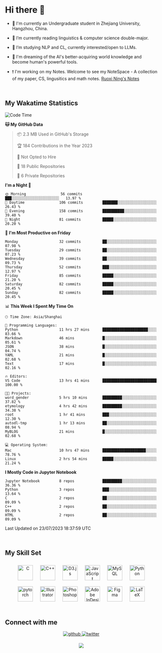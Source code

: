 # **Hi there 👋**  
  

- 🏫 I'm currently an Undergraduate student in Zhejiang University, Hangzhou, China.  
  

- 🌱 I’m currently reading linguistics & computer science double-major.  
  

- 🔭 I’m studying NLP and CL, currently interested/open to LLMs.
  

- 💭 I'm dreaming of the AI's better-acquiring world knowledge and become human's powerful tools.  
  
- ❗️ I'm working on my Notes. Welcome to see my NoteSpace - A collection of my paper, CS, lingusitics and math notes. <a href = "https://pitch-streetcar-8b4.notion.site/LuneRGB-s-Notes-41eb1dfea25b4042baacdf3c718200e3?pvs=4">Ruoxi Ning's Notes</a>

<br/>  


<!-- 
## Github Stats  
<div align="center"><img src="https://github-readme-stats.vercel.app/api?username=LuneRGB&show_icons=true&count_private=true&hide_border=true" align="center" /></div>  

<br/>   -->


## My Wakatime Statistics

<!--START_SECTION:waka-->
![Code Time](http://img.shields.io/badge/Code%20Time-744%20hrs%2010%20mins-blue)

**🐱 My GitHub Data** 

> 📦 2.3 MB Used in GitHub's Storage 
 > 
> 🏆 184 Contributions in the Year 2023
 > 
> 🚫 Not Opted to Hire
 > 
> 📜 18 Public Repositories 
 > 
> 🔑 6 Private Repositories 
 > 
**I'm a Night 🦉** 

```text
🌞 Morning                56 commits          ███░░░░░░░░░░░░░░░░░░░░░░   13.97 % 
🌆 Daytime                106 commits         ███████░░░░░░░░░░░░░░░░░░   26.43 % 
🌃 Evening                158 commits         ██████████░░░░░░░░░░░░░░░   39.40 % 
🌙 Night                  81 commits          █████░░░░░░░░░░░░░░░░░░░░   20.20 % 
```
📅 **I'm Most Productive on Friday** 

```text
Monday                   32 commits          ██░░░░░░░░░░░░░░░░░░░░░░░   07.98 % 
Tuesday                  29 commits          ██░░░░░░░░░░░░░░░░░░░░░░░   07.23 % 
Wednesday                39 commits          ██░░░░░░░░░░░░░░░░░░░░░░░   09.73 % 
Thursday                 52 commits          ███░░░░░░░░░░░░░░░░░░░░░░   12.97 % 
Friday                   85 commits          █████░░░░░░░░░░░░░░░░░░░░   21.20 % 
Saturday                 82 commits          █████░░░░░░░░░░░░░░░░░░░░   20.45 % 
Sunday                   82 commits          █████░░░░░░░░░░░░░░░░░░░░   20.45 % 
```


📊 **This Week I Spent My Time On** 

```text
🕑︎ Time Zone: Asia/Shanghai

💬 Programming Languages: 
Python                   11 hrs 27 mins      █████████████████████░░░░   83.66 % 
Markdown                 46 mins             █░░░░░░░░░░░░░░░░░░░░░░░░   05.61 % 
JSON                     38 mins             █░░░░░░░░░░░░░░░░░░░░░░░░   04.74 % 
YAML                     21 mins             █░░░░░░░░░░░░░░░░░░░░░░░░   02.68 % 
Text                     17 mins             █░░░░░░░░░░░░░░░░░░░░░░░░   02.16 % 

🔥 Editors: 
VS Code                  13 hrs 41 mins      █████████████████████████   100.00 % 

🐱‍💻 Projects: 
word_gender              5 hrs 10 mins       █████████░░░░░░░░░░░░░░░░   37.82 % 
etymology                4 hrs 42 mins       █████████░░░░░░░░░░░░░░░░   34.38 % 
root                     1 hr 41 mins        ███░░░░░░░░░░░░░░░░░░░░░░   12.30 % 
autodl-tmp               1 hr 13 mins        ██░░░░░░░░░░░░░░░░░░░░░░░   08.94 % 
MyBLOG                   21 mins             █░░░░░░░░░░░░░░░░░░░░░░░░   02.68 % 

💻 Operating System: 
Mac                      10 hrs 47 mins      ████████████████████░░░░░   78.76 % 
Linux                    2 hrs 54 mins       █████░░░░░░░░░░░░░░░░░░░░   21.24 % 
```

**I Mostly Code in Jupyter Notebook** 

```text
Jupyter Notebook         8 repos             █████████░░░░░░░░░░░░░░░░   36.36 % 
Python                   3 repos             ███░░░░░░░░░░░░░░░░░░░░░░   13.64 % 
C                        2 repos             ██░░░░░░░░░░░░░░░░░░░░░░░   09.09 % 
C++                      2 repos             ██░░░░░░░░░░░░░░░░░░░░░░░   09.09 % 
HTML                     2 repos             ██░░░░░░░░░░░░░░░░░░░░░░░   09.09 % 
```




 Last Updated on 23/07/2023 18:37:59 UTC
<!--END_SECTION:waka-->


<!-- <div align="center">

  [![Top Langs](https://github-readme-stats.vercel.app/api/top-langs/?username=LuneRGB&layout=compact)](https://github.com/LuneRGB/github-readme-stats)

</div>   -->

<br/>  



## My Skill Set  
<div align="center">  
<a href="https://www.cprogramming.com/" target="_blank"><img style="margin: 10px" src="https://profilinator.rishav.dev/skills-assets/c-original.svg" alt="C" height="50" /></a>  
<a href="https://www.cplusplus.com/" target="_blank"><img style="margin: 10px" src="https://profilinator.rishav.dev/skills-assets/cplusplus-original.svg" alt="C++" height="50" /></a>  
<a href="https://d3js.org/" target="_blank"><img style="margin: 10px" src="https://profilinator.rishav.dev/skills-assets/d3js-original.svg" alt="D3.js" height="50" /></a>  
<a href="https://www.javascript.com/" target="_blank"><img style="margin: 10px" src="https://profilinator.rishav.dev/skills-assets/javascript-original.svg" alt="JavaScript" height="50" /></a>  
<a href="https://www.mysql.com/" target="_blank"><img style="margin: 10px" src="https://profilinator.rishav.dev/skills-assets/mysql-original-wordmark.svg" alt="MySQL" height="50" /></a>  
<a href="https://www.python.org/" target="_blank"><img style="margin: 10px" src="https://profilinator.rishav.dev/skills-assets/python-original.svg" alt="Python" height="50" /></a>  
<a href="https://pytorch.org/" target="_blank"><img style="margin: 10px" src="https://profilinator.rishav.dev/skills-assets/pytorch-icon.svg" alt="pytorch" height="50" /></a>  
<a href="https://www.adobe.com/in/products/illustrator.html" target="_blank"><img style="margin: 10px" src="https://profilinator.rishav.dev/skills-assets/adobe_illustrator-icon.svg" alt="Illustrator" height="50" /></a>  
<a href="https://www.adobe.com/in/products/photoshop.html" target="_blank"><img style="margin: 10px" src="https://profilinator.rishav.dev/skills-assets/photoshop-plain.svg" alt="Photoshop" height="50" /></a>  
<a href="https://www.adobe.com/in/products/indesign.html" target="_blank"><img style="margin: 10px" src="https://profilinator.rishav.dev/skills-assets/adobeindesign.svg" alt="Adobe InDesign" height="50" /></a>  
<a href="https://www.figma.com/" target="_blank"><img style="margin: 10px" src="https://profilinator.rishav.dev/skills-assets/figma-icon.svg" alt="Figma" height="50" /></a>  
<a href="https://www.latex-project.org/" target="_blank"><img style="margin: 10px" src="https://profilinator.rishav.dev/skills-assets/latex.png" alt="LaTeX" height="50" /></a>  
</div>  

<br/>  



## Connect with me  
<div align="center">
<a href="https://github.com/ruoxining" target="_blank">
<img src=https://img.shields.io/badge/github-%2324292e.svg?&style=for-the-badge&logo=github&logoColor=white alt=github style="margin-bottom: 5px;" />
</a>
<a href="https://twitter.com/LuneRGB" target="_blank">
<img src=https://img.shields.io/badge/twitter-%2300acee.svg?&style=for-the-badge&logo=twitter&logoColor=white alt=twitter style="margin-bottom: 5px;" />
</a>  
</div>  
  

<br/> 


<div align="center">
<img src="https://komarev.com/ghpvc/?username=LuneRGB&&style=flat-square" align="center" />
</div>  

<br />
